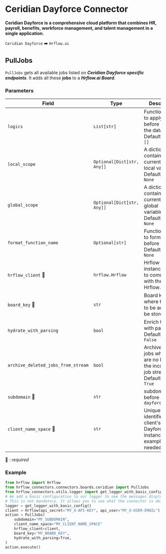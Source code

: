# Ceridian Dayforce Connector
**Ceridian Dayforce is a comprehensive cloud platform that combines HR, payroll, benefits, workforce management, and talent management in a single application.**

`Ceridian Dayforce` :arrow_right: `Hrflow.ai`

## PullJobs
`PullJobs` gets all available jobs listed on ***Ceridian Dayforce specific endpoints***. It adds all these **jobs** to a ***Hrflow.ai Board***.

### Parameters

| Field | Type | Description |
| ----- | ---- | ----------- |
| `logics`  | `List[str]` | Function names to apply as filter before pushing the data. Default value : `[]`        |
| `local_scope`  | `Optional[Dict[str, Any]]` | A dictionary containing the current scope's local variables. Default value : `None`        |
| `global_scope`  | `Optional[Dict[str, Any]]` | A dictionary containing the current scope's global variables. Default value : `None`       |
| `format_function_name`  | `Optional[str]` | Function name to format job before pushing. Default value : `None`        |
| `hrflow_client` :red_circle: | `hrflow.Hrflow` | Hrflow client instance used to communicate with the Hrflow.ai API        |
| `board_key` :red_circle: | `str` | Board key where the jobs to be added will be stored        |
| `hydrate_with_parsing`  | `bool` | Enrich the job with parsing. Default value : `False`        |
| `archive_deleted_jobs_from_stream`  | `bool` | Archive Board jobs when they are no longer in the incoming job stream. Default value : `True`        |
| `subdomain` :red_circle: | `str` | subdomain just before `dayforcehcm.com`     |
| `client_name_space` :red_circle: | `str` | Uniquely identifies the client's Dayforce instance for example. Is needed to login |
:red_circle: : *required* 

### Example

```python
from hrflow import Hrflow
from hrflow_connectors.connectors.boards.ceridian import PullJobs
from hrflow_connectors.utils.logger import get_logger_with_basic_config
# We add a basic configuration to our logger to see the messages displayed in the standard output
# This is not mandatory. It allows you to see what the connector is doing.
logger = get_logger_with_basic_config()
client = Hrflow(api_secret="MY_X-API-KEY", api_user="MY_X-USER-EMAIL")
action = PullJobs(
    subdomain="MY_SUBDOMAIN",
    client_name_space="MY_CLIENT_NAME_SPACE"
    hrflow_client=client,
    board_key="MY_BOARD_KEY",
    hydrate_with_parsing=True,
)
action.execute()
```
